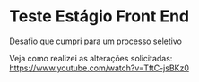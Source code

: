 # Teste Estágio Front End
Desafio que cumpri para um processo seletivo

Veja como realizei as alterações solicitadas: https://www.youtube.com/watch?v=TftC-jsBKz0
